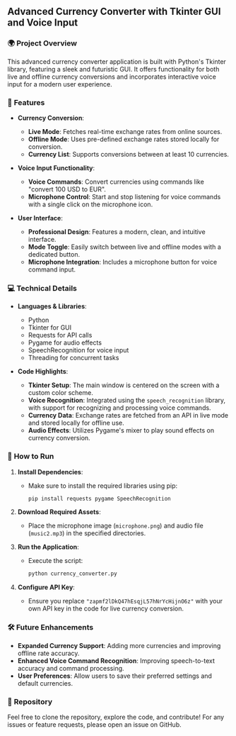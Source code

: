 ## Advanced Currency Converter with Tkinter GUI and Voice Input

### 🌍 **Project Overview**

This advanced currency converter application is built with Python's Tkinter library, featuring a sleek and futuristic GUI. It offers functionality for both live and offline currency conversions and incorporates interactive voice input for a modern user experience. 

### 🔧 **Features**

- **Currency Conversion**:
  - **Live Mode**: Fetches real-time exchange rates from online sources.
  - **Offline Mode**: Uses pre-defined exchange rates stored locally for conversion.
  - **Currency List**: Supports conversions between at least 10 currencies.

- **Voice Input Functionality**:
  - **Voice Commands**: Convert currencies using commands like "convert 100 USD to EUR".
  - **Microphone Control**: Start and stop listening for voice commands with a single click on the microphone icon.

- **User Interface**:
  - **Professional Design**: Features a modern, clean, and intuitive interface.
  - **Mode Toggle**: Easily switch between live and offline modes with a dedicated button.
  - **Microphone Integration**: Includes a microphone button for voice command input.

### 💻 **Technical Details**

- **Languages & Libraries**:
  - Python
  - Tkinter for GUI
  - Requests for API calls
  - Pygame for audio effects
  - SpeechRecognition for voice input
  - Threading for concurrent tasks

- **Code Highlights**:
  - **Tkinter Setup**: The main window is centered on the screen with a custom color scheme.
  - **Voice Recognition**: Integrated using the `speech_recognition` library, with support for recognizing and processing voice commands.
  - **Currency Data**: Exchange rates are fetched from an API in live mode and stored locally for offline use.
  - **Audio Effects**: Utilizes Pygame's mixer to play sound effects on currency conversion.

### 🚀 **How to Run**

1. **Install Dependencies**:
   - Make sure to install the required libraries using pip:
     ```bash
     pip install requests pygame SpeechRecognition
     ```

2. **Download Required Assets**:
   - Place the microphone image (`microphone.png`) and audio file (`music2.mp3`) in the specified directories.

3. **Run the Application**:
   - Execute the script:
     ```bash
     python currency_converter.py
     ```

4. **Configure API Key**:
   - Ensure you replace `"zapmf2lDkQ47hEsqjL57hNrYcHijnO6z"` with your own API key in the code for live currency conversion.

### 🛠 **Future Enhancements**

- **Expanded Currency Support**: Adding more currencies and improving offline rate accuracy.
- **Enhanced Voice Command Recognition**: Improving speech-to-text accuracy and command processing.
- **User Preferences**: Allow users to save their preferred settings and default currencies.

### 📂 **Repository**

Feel free to clone the repository, explore the code, and contribute! For any issues or feature requests, please open an issue on GitHub.
